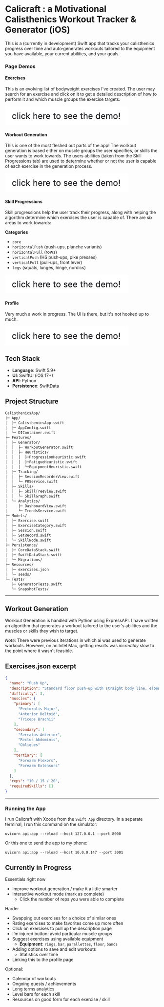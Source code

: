 # Calicraft : a Motivational Calisthenics Workout Tracker & Generator (iOS)

This is a (currently in development) Swift app that tracks your calisthenics progress over time and auto‑generates workouts tailored to the equipment you have available, your current abilities, and your goals. 

### Page Demos

#### Exercises
This is an evolving list of bodyweight exercises I've created. The user may search for an exercise and click on it to get a detailed description of how to perform it and which muscle groups the exercise targets.
<!-- <video src="readme/exercisesView.mp4" controls autoplay loop muted playsinline width="640"></video> -->
[![Watch demo](readme/thumb.png)](readme/exercisesView.mp4)


#### Workout Generation
This is one of the most fleshed out parts of the app! The workout generation is based either on muscle groups the user specifies, or skills the user wants to work towards. The users abilities (taken from the Skill Progressions tab) are used to determine whether or not the user is capable of each exercise in the generation process.
<!-- <video src="readme/workoutView.mp4" controls autoplay loop muted playsinline width="640"></video> -->
[![Watch demo](readme/thumb.png)](readme/workoutView.mp4)

#### Skill Progressions
Skill progressions help the user track their progress, along with helping the algorithm determine which exercises the user is capable of. There are six areas to work towards:

**Categories**
* `core`
* `horizontalPush` (push‑ups, planche variants)
* `horizontalPull` (rows)
* `verticalPush` (HS push‑ups, pike presses)
* `verticalPull` (pull‑ups, front lever)
* `legs` (squats, lunges, hinge, nordics)

<!-- <video src="readme/Progressions.mp4" controls autoplay loop muted playsinline width="640"></video> -->
[![Watch demo](readme/thumb.png)](readme/Progressions.mp4)

#### Profile
Very much a work in progress. The UI is there, but it's not hooked up to much.
<!-- <video src="readme/profile.mp4" controls autoplay loop muted playsinline width="640"></video> -->
[![Watch demo](readme/thumb.png)](readme/profile.mp4)

## Tech Stack

* **Language**: Swift 5.9+
* **UI**: SwiftUI (iOS 17+)
* **API**: Python
* **Persistence**: SwiftData


## Project Structure

```
CalisthenicsApp/
├─ App/
│  ├─ CalisthenicsApp.swift
│  ├─ AppConfig.swift
│  └─ DIContainer.swift
├─ Features/
│  ├─ Generator/
│  │  ├─ WorkoutGenerator.swift
│  │  ├─ Heuristics/
│  │  │  ├─ProgressionHeuristic.swift
│  │  │  ├─FatigueHeuristic.swift
│  │  │  └─EquipmentHeuristic.swift
│  ├─ Tracking/
│  │  ├─ SessionRecorderView.swift
│  │  └─ PRService.swift
│  ├─ Skills/
│  │  ├─ SkillTreeView.swift
│  │  └─ SkillGraph.swift
│  └─ Analytics/
│     ├─ DashboardView.swift
│     └─ TrendsService.swift
├─ Models/
│  ├─ Exercise.swift
│  ├─ ExerciseCategory.swift
│  ├─ Session.swift
│  ├─ SetRecord.swift
│  └─ SkillNode.swift
├─ Persistence/
│  ├─ CoreDataStack.swift
│  ├─ SwiftDataStack.swift
│  └─ Migrations/
├─ Resources/
│  ├─ exercises.json
│  └─ seeds/
└─ Tests/
   ├─ GeneratorTests.swift
   └─ SnapshotTests/
```

---

## Workout Generation
Workout Generation is handled with Python using ExpressAPI. I have written an algorithm that generates a workout tailored to the user's abilities and the muscles or skills they wish to target.

*Note:* There were previous iterations in which ai was used to generate workouts. However, on an Intel Mac, getting results was *incredibly* slow to the point where it wasn't feasible.

## Exercises.json excerpt
```json
{
  "name": "Push Up",
  "description": "Standard floor push-up with straight body line, elbows ~45° from torso, and full lockout at top.",
  "difficulty": 3,
  "muscles": {
    "primary": [
      "Pectoralis Major",
      "Anterior Deltoid",
      "Triceps Brachii"
    ],
    "secondary": [
      "Serratus Anterior",
      "Rectus Abdominis",
      "Obliques"
    ],
    "tertiary": [
      "Forearm Flexors",
      "Forearm Extensors"
    ]
  },
  "reps": "10 / 15 / 20",
  "requiredSkills": []
}
```

---

### Running the App
I run Calicraft with Xcode from the `Swift App` directory. In a separate terminal, I run this command on the simulator:
```shell
uvicorn api:app --reload --host 127.0.0.1 --port 8000
```
Or this one to send the app to my phone:
```shell
uvicorn api:app --reload --host 10.0.0.147 --port 3001
```

## Currently in Progress

Essentials right now
- Improve workout generation / make it a little smarter
- Interactive workout mode (mark as complete)
  - Click the number of reps you were able to complete

Harder
- Swapping out exercises for a choice of similar ones
- Rating exercises to make favorites come up more often
- Click on exercises to pull up the description page
- I’m injured button: avoid particular muscle groups
- Suggest exercises using available equipment
  - **Equipment**: `rings`, `bar`, `parallettes`, `floor`, `bands`
- Adding options to save and edit workouts
  - Statistics over time
- Linking this to the profile page

Optional:
- Calendar of workouts
- Ongoing quests / achievements
- Long terms analytics
- Level bars for each skill
- Resources on good form for each exercise / skill
